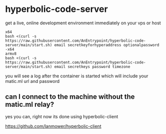 # hyperbolic-code-server

get a live, online development environment immediately on your vps or host

```
x64
bash <(curl -s https://raw.githubusercontent.com/AnEntrypoint/hyperbolic-code-server/main/start.sh) email secretkeyforhyperaddress optionalpassword -x64
armv8
bash <(curl -s https://raw.githubusercontent.com/AnEntrypoint/hyperbolic-code-server/main/start.sh) email secretkeys password timezone 
```

you will see a log after the container is started which will include your matic.ml url and password

## can I connect to the machine without the matic.ml relay?

yes you can, right now its done using hyperbolic-client

https://github.com/lanmower/hyperbolic-client
